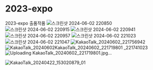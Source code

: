 # 2023-expo
2023-expo 출품작품
![스크린샷 2024-06-02 220850](https://github.com/uh004/2023-expo/assets/105197524/8efd342e-9694-4c06-a96a-8f7064819733)
![스크린샷 2024-06-02 220915](https://github.com/uh004/2023-expo/assets/105197524/807a483f-9fc5-4f9a-9d95-379d0bec07f3)
![스크린샷 2024-06-02 220941](https://github.com/uh004/2023-expo/assets/105197524/1f61ad32-ce2e-4f1c-b0cb-27c84cfb6b4e)
![스크린샷 2024-06-02 220957](https://github.com/uh004/2023-expo/assets/105197524/5b937791-4cae-49aa-be1c-6b94b84cd656)
![스크린샷 2024-06-02 221023](https://github.com/uh004/2023-expo/assets/105197524/8548a53c-50b5-4b14-80c8-6697b958983a)
![스크린샷 2024-06-02 221047](https://github.com/uh004/2023-expo/assets/105197524/510704b7-d8c2-4917-ae06-e9ec32014867)
![KakaoTalk_20240602_221756942](https://github.com/uh004/2023-expo/assets/105197524/22cf10ab-15ad-420b-9856-3c801d22475b)
![KakaoTalk_20240602![KakaoTalk_20240602_221719801](https://github.com/uh004/2023-expo/assets/105197524/7146c16c-b325-400f-9a68-fac521f0f17f)
_221741023](https://github.com/uh004/2023-expo/assets/105197524/88d9af42-6718-461f-b439-659cf7d26782)
![Uploading KakaoTalk_20240602_221719801.jpg…]()

![KakaoTalk_20240422_153020879_01](https://github.com/uh004/2023-expo/assets/105197524/c79f0e09-b21a-45a1-9fb4-6bac94e18b68)
